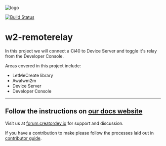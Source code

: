 ![logo](https://static.creatordev.io/logo-md-s.svg)

[![Build Status](http://jenkins.creatordev.io/buildStatus/icon?job=CreatorDev/w2-remoterelay/master)](http://jenkins.creatordev.io/job/CreatorDev/job/w2-remoterelay/job/master/)

# w2-remoterelay

In this project we will connect a Ci40 to Device Server and toggle it's relay from the Developer Console.

Areas covered in this project include:

* LetMeCreate library
* Awalwm2m
* Device Server
* Developer Console

---

## Follow the instructions on [our docs website](https://docs.creatordev.io/ci40/iotkit/workshop-2-remoterelay/)

Visit us at [forum.creatordev.io](http://forum.creatordev.io) for support and discussion.

If you have a contribution to make please follow the processes laid out in [contributor guide](CONTRIBUTING.md).
